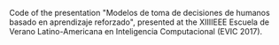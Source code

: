 Code of the presentation "Modelos de toma de decisiones de humanos basado en
aprendizaje reforzado", presented at the XIIIIEEE Escuela de Verano
Latino-Americana en Inteligencia Computacional (EVIC 2017).
